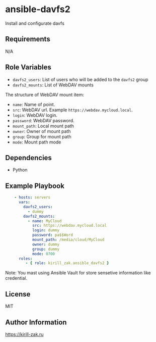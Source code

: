 ansible-davfs2
=========

Install and configurate davfs

Requirements
------------

N/A

Role Variables
------------

* `davfs2_users`: List of users who will be added to the `davfs2` group
* `davfs2_mounts`: List of WebDAV mounts

The structure of WebDAV mount item:
* `name`: Name of point.
* `src`: WebDAV url. Example `https://webdav.mycloud.local`.
* `login`: WebDAV login.
* `password`: WebDAV password.
* `mount_path`: Local mount path
* `owner`: Owner of mount path
* `group`: Group for mount path
* `mode`: Mount path mode

Dependencies
------------

- Python

Example Playbook
----------------

```yaml
    - hosts: servers
      vars:
        davfs2_users: 
          - dummy
        davfs2_mounts:
          - name: MyCloud
            src: https://webdav.mycloud.local
            login: dummy
            password: pa$$Word
            mount_path: /media/cloud/MyCloud
            owner: dummy
            group: dummy
            mode: 0700
      roles:
         - { role: kirill_zak.ansible_davfs2 }
```
Note: You mast using Ansible Vault for store sensetive information like credential.

License
-------

MIT

Author Information
------------------

https://kirill-zak.ru
